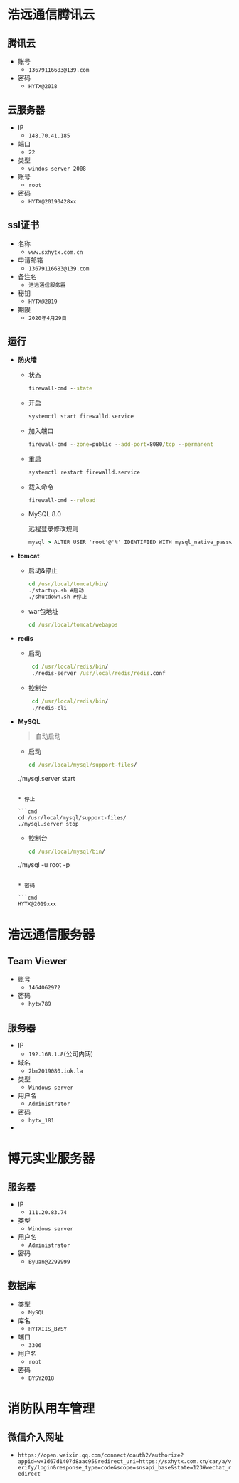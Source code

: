 # 浩远通信腾讯云

## 腾讯云

* 账号
  * `13679116683@139.com`
* 密码
  * `HYTX@2018`

## 云服务器

* IP
  * `148.70.41.185`
* 端口
  * `22`
* 类型
  * `windos server 2008`
* 账号
  * `root`
* 密码
  * `HYTX@20190428xx`

## ssl证书

* 名称
  * `www.sxhytx.com.cn`
* 申请邮箱
  * `13679116683@139.com`
* 备注名
  * `浩远通信服务器`
* 秘钥
  * `HYTX@2019`
* 期限
  * `2020年4月29日`

## 运行

* **防火墙**

  * 状态

    ```cmd
    firewall-cmd --state
    ```

  * 开启

    ```cmd
    systemctl start firewalld.service
    ```

  * 加入端口

    ```cmd
    firewall-cmd --zone=public --add-port=8080/tcp --permanent
    ```

  * 重启

    ```cmd
    systemctl restart firewalld.service
    ```

  * 载入命令

    ```cmd
    firewall-cmd --reload
    ```

  * MySQL 8.0

    远程登录修改规则

    ```cmd
    mysql > ALTER USER 'root'@'%' IDENTIFIED WITH mysql_native_password BY 'HYTX@2019'
    ```

    

* **tomcat**

  * 启动&停止

      ```cmd
      cd /usr/local/tomcat/bin/
      ./startup.sh #启动
      ./shutdown.sh #停止
      ```
      
  * war包地址

      ```cmd
      cd /usr/local/tomcat/webapps
      ```

      

* **redis**
  
  * 启动
  
    ```cmd
     cd /usr/local/redis/bin/
     ./redis-server /usr/local/redis/redis.conf
    ```
  
    
  
  * 控制台
  	```cmd
     cd /usr/local/redis/bin/
  	 ./redis-cli
  	```
  
* **MySQL**

  > 自动启动

  * 启动
  
    ```cmd
    cd /usr/local/mysql/support-files/
  ./mysql.server start
    ```

  * 停止
  
    ```cmd
    cd /usr/local/mysql/support-files/
  ./mysql.server stop
    ```

  * 控制台
  
    ```cmd
    cd /usr/local/mysql/bin/
  ./mysql -u root -p
    ```

  * 密码
  
    ```cmd
  HYTX@2019xxx
    ```
  
    

# 浩远通信服务器

## Team Viewer

* 账号
  * `1464062972`
* 密码
  * `hytx789`

## 服务器

* IP
  * `192.168.1.8`(公司内网)
* 域名
  * `2bm2019080.iok.la`
* 类型
  * `Windows server`
* 用户名
  * `Administrator`
* 密码
  * `hytx_181`
* 

# 博元实业服务器

## 服务器

- IP
  - `111.20.83.74`
- 类型
  - `Windows server`
- 用户名
  - `Administrator`
- 密码
  - `Byuan@2299999`

## 数据库

* 类型
  * `MySQL`
* 库名
  * `HYTXIIS_BYSY`
* 端口
  * `3306`
* 用户名
  * `root`
* 密码
  * `BYSY2018`

# 消防队用车管理

## 微信介入网址

* `https://open.weixin.qq.com/connect/oauth2/authorize?appid=wx1d67d1407d8aac95&redirect_uri=https://sxhytx.com.cn/car/a/verify/login&response_type=code&scope=snsapi_base&state=123#wechat_redirect`
